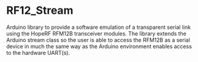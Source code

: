 # RF12_Stream

Arduino library to provide a software emulation of a transparent
serial link using the HopeRF RFM12B transceiver modules. The library
extends the Arduino stream class so the user is able to access the
RFM12B as a serial device in much the same way as the Arduino
environment enables access to the hardware UART(s).




